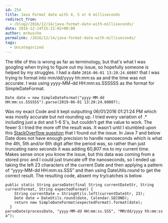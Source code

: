 ```yaml
---
id: 254
title: Java Format date with 4, 5 or 6 milliseconds
redirect_from:
  - /blog2/2016/12/14/java-format-date-with-milliseconds/
date: 2016-12-14T15:21:02+00:00
author: mrbusche
permalink: /2016/12/14/java-format-date-with-milliseconds/
tags:
  - Uncategorized
---
```


The title of this is wrong as far as terminology, but that's what I was googling when trying to figure out my issue, so hopefully someone is helped by my struggles. I had a date `2016-06-01 13:20:24.60807` that I was trying to format into mm/dd/yyyy hh:mm:ss aa and the time was not accurate. I was using yyyy-MM-dd HH:mm:ss.SSSSSS as the format for SimpleDateFormat.

    Date date = new SimpleDateFormat("yyyy-MM-dd HH:mm:ss.SSSSSS").parse(2019-06-01 13:20:24.60807);

Was my exact Code and it kept outputting 06/01/2016 01:21:24 PM which was mostly accurate but not rounding up. I tried every variation of .\* including just a dot and 1-6 S's, but couldn't get the value to work. The fewer S I tried the more off the result was. It wasn't until I stumbled upon this [StackOverflow question](https://stackoverflow.com/questions/12000673/string-date-conversion-with-nanoseconds) that I found out the issue. In Java 7 and below Date does not have enough precision to handle nanoseconds which is what the 4th, 5th and/or 6th digit after the period was, so rather than just truncating nano seconds it was adding 60,807 ms to my current time. Makes sense once you know the issue, but this data was coming from a stored proc and I could just truncate off the nanoseconds, so I ended up taking the left 23 characters of the current Date and then applying a pattern of &#8220;yyyy-MM-dd HH:mm:ss.SSS&#8221; and then using DateUtils.round to get the correct result. The resulting code, absent my try/catches is below.

    public static String parseDate(final String currentDateStr, String currentFormat, String expectedFormat) {
        String currentDate = StringUtils.left(currentDateStr, 23);
        Date date = DateUtils.round(date, Calendar.SECOND);
        return new SimpleDateFormat(expectedFormat).format(date);
      }
    parseDate(processDate, "yyyy-MM-dd HH:mm:ss.SSS", "MM/dd/yyyy hh:mm:ss a");

